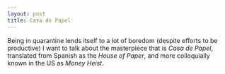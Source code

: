 ```yaml
---
layout: post
title: Casa de Papel
---
```


Being in quarantine lends itself to a lot of boredom (despite efforts to be productive) I want to talk about the masterpiece that is *Casa de Papel*, translated from Spanish as the *House of Paper*, and more colloquially known in the US as *Money Heist*.